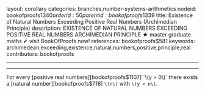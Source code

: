 layout: corollary
categories: branches,number-systems-arithmetics
nodeid: bookofproofs$1340
orderid: 50
parentid: bookofproofs$1339
title: Existence of Natural Numbers Exceeding Positive Real Numbers (Archimedian Principle)
description: EXISTENCE OF NATURAL NUMBERS EXCEEDING POSITIVE REAL NUMBERS ARCHIMEDIAN PRINCIPLE &#9733; master graduate maths &#10004; visit BookOfProofs now!
references: bookofproofs$581
keywords: archimedean,exceeding,existence,natural,numbers,positive,principle,real
contributors: bookofproofs

---


---

For every [positive real numbers][bookofproofs$1107] `\(y > 0\)` there exists a [natural number][bookofproofs$718] `\(n\)` with `\(y < n\)`.
